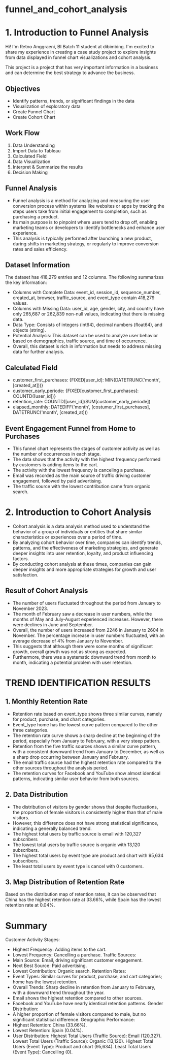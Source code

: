 # funnel_and_cohort_analysis

# 1. Introduction to Funnel Analysis
Hi! I'm Retno Anggraeni, BI Batch 11 student at dibimbing. I'm excited to share my experience in creating a case study project to explore insights from data displayed in funnel chart visualizations and cohort analysis. 

This project is a project that has very important information in a business and can determine the best strategy to advance the business.

## Objectives
- Identify patterns, trends, or significant findings in the data
- Visualization of exploratory data
- Create Funnel Chart
- Create Cohort Chart

## Work Flow
1. Data Understanding
2. Import Data to Tableau
3. Calculated Field
4. Data Visualization
5. Interpret & Summarize the results
6. Decision Making

## Funnel Analysis
- Funnel analysis is a method for analyzing and measuring the user conversion process within systems like websites or apps by tracking the steps users take from initial engagement to completion, such as purchasing a product.
- Its main purpose is to pinpoint where users tend to drop off, enabling marketing teams or developers to identify bottlenecks and enhance user experience.
- This analysis is typically performed after launching a new product, during shifts in marketing strategy, or regularly to improve conversion rates and sales efficiency.

## Dataset Information
The dataset has 418,279 entries and 12 columns. The following summarizes the key information:

- Columns with Complete Data: event_id, session_id, sequence_number, created_at, browser, traffic_source, and event_type contain 418,279 values.
- Columns with Missing Data: user_id, age, gender, city, and country have only 265,687 or 262,839 non-null values, indicating that there is missing data.
- Data Type: Consists of integers (int64), decimal numbers (float64), and objects (string).
- Potential Analysis: This dataset can be used to analyze user behavior based on demographics, traffic source, and time of occurrence.
- Overall, this dataset is rich in information but needs to address missing data for further analysis.

## Calculated Field
- customer_first_purchases: {FIXED[user_id]: MIN(DATETRUNC('month', [created_at]))}
- customer_early_periode: {FIXED[customer_first_purchases]: COUNTD([user_id])}
- retention_rate: COUNTD([user_id]/SUM[customer_early_periode])
- elapsed_monthly: DATEDIFF('month', [costumer_first_purchases], DATETRUNC('month', [created_at]))

## Event Engagement Funnel from Home to Purchases
- This funnel chart represents the stages of customer activity as well as the number of occurrences in each stage.
- The data shows that the activity with the highest frequency performed by customers is adding items to the cart.
- The activity with the lowest frequency is canceling a purchase.
- Email was recorded as the main source of traffic driving customer engagement, followed by paid advertising.
- The traffic source with the lowest contribution came from organic search.

# 2. Introduction to Cohort Analysis
- Cohort analysis is a data analysis method used to understand the behavior of a group of individuals or entities that share similar characteristics or experiences over a period of time.
- By analyzing cohort behavior over time, companies can identify trends, patterns, and the effectiveness of marketing strategies, and generate deeper insights into user retention, loyalty, and product influencing factors.
- By conducting cohort analysis at these times, companies can gain deeper insights and more appropriate strategies for growth and user satisfaction.

## Result of Cohort Analysis
- The number of users fluctuated throughout the period from January to November 2023.
- The month of February saw a decrease in user numbers, while the months of May and July-August experienced increases. However, there were declines in June and September.
- Overall, the number of users increased from 2246 in January to 2604 in November. The percentage increase in user numbers fluctuated, with an average decrease of 4% from January to November.
- This suggests that although there were some months of significant growth, overall growth was not as strong as expected.
- Furthermore, there was a systematic downward trend from month to month, indicating a potential problem with user retention.

# TREND IDENTIFICATION RESULTS
## 1. Monthly Retention Rate
- Retention rate based on event_type shows three similar curves, namely for product, purchase, and chart categories.
- Event_type home has the lowest curve pattern compared to the other three categories.
- The retention rate curve shows a sharp decline at the beginning of the period, especially from January to February, with a very steep pattern.
- Retention from the five traffic sources shows a similar curve pattern, with a consistent downward trend from January to December, as well as a sharp drop occurring between January and February.
- The email traffic source had the highest retention rate compared to the other sources throughout the analysis period.
- The retention curves for Facebook and YouTube show almost identical patterns, indicating similar user behavior from both sources.

## 2. Data Distribution
- The distribution of visitors by gender shows that despite fluctuations, the proportion of female visitors is consistently higher than that of male visitors.
- However, this difference does not have strong statistical significance, indicating a generally balanced trend.
- The highest total users by traffic source is email with 120,327 subscribers
- The lowest total users by traffic source is organic with 13,120 subscribers.
- The highest total users by event type are product and chart with 95,634 subscribers.
- The least total users by event type is cancel with 0 customers.

## 3. Map Distribution of Retention Rate
Based on the distribution map of retention rates, it can be observed that China has the highest retention rate at 33.66%, while Spain has the lowest retention rate at 0.04%.

# Summary
Customer Activity Stages:
- Highest Frequency: Adding items to the cart.
- Lowest Frequency: Cancelling a purchase.
Traffic Sources:
- Main Source: Email, driving significant customer engagement.
- Next Best Source: Paid advertising.
- Lowest Contribution: Organic search.
Retention Rates:
- Event Types: Similar curves for product, purchase, and cart categories; home has the lowest retention.
- Overall Trends: Sharp decline in retention from January to February, with a downward trend throughout the year.
- Email shows the highest retention compared to other sources.
- Facebook and YouTube have nearly identical retention patterns.
Gender Distribution:
- A higher proportion of female visitors compared to male, but no significant statistical difference.
Geographic Performance:
- Highest Retention: China (33.66%).
- Lowest Retention: Spain (0.04%).
- User Distribution:
  Highest Total Users (Traffic Source): Email (120,327).
  Lowest Total Users (Traffic Source): Organic (13,120).
  Highest Total Users (Event Type): Product and chart (95,634).
  Least Total Users (Event Type): Cancelling (0).
